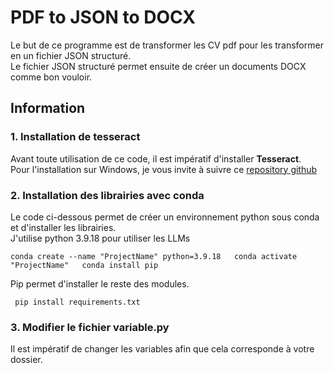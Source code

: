# PDF to JSON to DOCX

Le but de ce programme est de transformer les CV pdf pour les transformer en un fichier JSON structuré.  
Le fichier JSON structuré permet ensuite de créer un documents DOCX comme bon vouloir. 

## Information

### 1. Installation de tesseract
Avant toute utilisation de ce code, il est impératif d'installer **Tesseract**.  
Pour l'installation sur Windows, je vous invite à suivre ce [repository github](https://github.com/UB-Mannheim/tesseract/wiki)


### 2. Installation des librairies avec conda 

Le code ci-dessous permet de créer un environnement python sous conda et d'installer les librairies.  
J'utilise python 3.9.18 pour utiliser les LLMs

``
conda create --name "ProjectName" python=3.9.18  
conda activate "ProjectName"  
conda install pip  
``

Pip permet d'installer le reste des modules. 

`` 
pip install requirements.txt
``

### 3. Modifier le fichier variable.py
Il est impératif de changer les variables afin que cela corresponde à votre dossier. 


